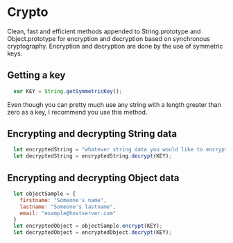 # Crypto
Clean, fast and efficient methods appended to String.prototype and Object.prototype for encryption and decryption based on synchronous cryptography. Encryption and decryption are done by the use of symmetric keys.

## Getting a key
```javascript
  var KEY = String.getSymmetricKey();
```
Even though you can pretty much use any string with a length greater than zero as a key, I recommend you use this method.

## Encrypting and decrypting String data
```javascript
  let encryptedString = "whatever string data you would like to encrypt".encrypt(KEY);
  let decryptedString = encryptedString.decrypt(KEY);
```

## Encrypting and decrypting Object data
```javascript
  let objectSample = {
    firstname: "Someone's name",
    lastname: "Someone's lastname",
    email: "example@hostserver.com"
  }
  let encryptedObject = objectSample.encrypt(KEY);
  let decryptedObject = encryptedObject.decrypt(KEY);
```
